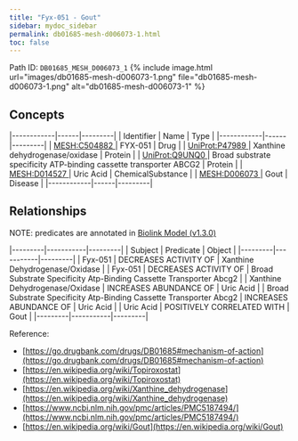 ```yaml
---
title: "Fyx-051 - Gout"
sidebar: mydoc_sidebar
permalink: db01685-mesh-d006073-1.html
toc: false 
---
```



Path ID: `DB01685_MESH_D006073_1`
{% include image.html url="images/db01685-mesh-d006073-1.png" file="db01685-mesh-d006073-1.png" alt="db01685-mesh-d006073-1" %}

## Concepts

|------------|------|---------|
| Identifier | Name | Type    |
|------------|------|---------|
| <a href="https://identifiers.org/MESH:C504882">MESH:C504882 </a> | FYX-051 | Drug |
| <a href="https://identifiers.org/UniProt:P47989">UniProt:P47989 </a> | Xanthine dehydrogenase/oxidase | Protein |
| <a href="https://identifiers.org/UniProt:Q9UNQ0">UniProt:Q9UNQ0 </a> | Broad substrate specificity ATP-binding cassette transporter ABCG2 | Protein |
| <a href="https://identifiers.org/MESH:D014527">MESH:D014527 </a> | Uric Acid | ChemicalSubstance |
| <a href="https://identifiers.org/MESH:D006073">MESH:D006073 </a> | Gout | Disease |
|------------|------|---------|

## Relationships


NOTE: predicates are annotated in <a href="https://github.com/biolink/biolink-model/releases/tag/v1.3.0">Biolink Model (v1.3.0)</a>

|---------|-----------|---------|
| Subject | Predicate | Object  |
|---------|-----------|---------|
| Fyx-051 | DECREASES ACTIVITY OF | Xanthine Dehydrogenase/Oxidase |
| Fyx-051 | DECREASES ACTIVITY OF | Broad Substrate Specificity Atp-Binding Cassette Transporter Abcg2 |
| Xanthine Dehydrogenase/Oxidase | INCREASES ABUNDANCE OF | Uric Acid |
| Broad Substrate Specificity Atp-Binding Cassette Transporter Abcg2 | INCREASES ABUNDANCE OF | Uric Acid |
| Uric Acid | POSITIVELY CORRELATED WITH | Gout |
|---------|-----------|---------|

Reference: 
  - [https://go.drugbank.com/drugs/DB01685#mechanism-of-action](https://go.drugbank.com/drugs/DB01685#mechanism-of-action)
  - [https://en.wikipedia.org/wiki/Topiroxostat](https://en.wikipedia.org/wiki/Topiroxostat)
  - [https://en.wikipedia.org/wiki/Xanthine_dehydrogenase](https://en.wikipedia.org/wiki/Xanthine_dehydrogenase)
  - [https://www.ncbi.nlm.nih.gov/pmc/articles/PMC5187494/](https://www.ncbi.nlm.nih.gov/pmc/articles/PMC5187494/)
  - [https://en.wikipedia.org/wiki/Gout](https://en.wikipedia.org/wiki/Gout)
